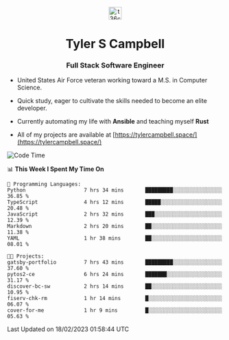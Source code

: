 <p align="center">
<a href="https://www.linkedin.com/in/t36campbell" target="blank"><img align="center" src="https://ik.imagekit.io/t36campbell/Portfolio/linkedin.png.original_m8bbGgPh6.png" alt="t36campbell" height="30" width="30" /></a>
</p>
<h1 align="center">Tyler S Campbell</h1>
<h3 align="center">Full Stack Software Engineer</h3>

* United States Air Force veteran working toward a M.S. in Computer Science.

* Quick study, eager to cultivate the skills needed to become an elite developer.

* Currently automating my life with **Ansible** and teaching myself **Rust**

* All of my projects are available at [https://tylercampbell.space/](https://tylercampbell.space/)

<!--START_SECTION:waka-->
![Code Time](http://img.shields.io/badge/Code%20Time-2%2C177%20hrs%2029%20mins-blue)

📊 **This Week I Spent My Time On** 

```text
💬 Programming Languages: 
Python                   7 hrs 34 mins       █████████░░░░░░░░░░░░░░░░   36.85 % 
TypeScript               4 hrs 12 mins       █████░░░░░░░░░░░░░░░░░░░░   20.48 % 
JavaScript               2 hrs 32 mins       ███░░░░░░░░░░░░░░░░░░░░░░   12.39 % 
Markdown                 2 hrs 20 mins       ██░░░░░░░░░░░░░░░░░░░░░░░   11.38 % 
YAML                     1 hr 38 mins        ██░░░░░░░░░░░░░░░░░░░░░░░   08.01 % 

🐱‍💻 Projects: 
gatsby-portfolio         7 hrs 43 mins       █████████░░░░░░░░░░░░░░░░   37.60 % 
pytos2-ce                6 hrs 24 mins       ███████░░░░░░░░░░░░░░░░░░   31.17 % 
discover-bc-sw           2 hrs 14 mins       ██░░░░░░░░░░░░░░░░░░░░░░░   10.95 % 
fiserv-chk-rm            1 hr 14 mins        █░░░░░░░░░░░░░░░░░░░░░░░░   06.07 % 
cover-for-me             1 hr 9 mins         █░░░░░░░░░░░░░░░░░░░░░░░░   05.63 % 

```


 Last Updated on 18/02/2023 01:58:44 UTC
<!--END_SECTION:waka-->
